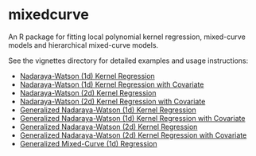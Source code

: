 # mixedcurve

An R package for fitting local polynomial kernel regression, mixed-curve models
and hierarchical mixed-curve models.

See the vignettes directory for detailed examples and usage instructions:

 - [Nadaraya-Watson (1d) Kernel Regression](vignettes/nw_1d/nw_1d.md)
 - [Nadaraya-Watson (1d) Kernel Regression with Covariate](vignettes/nw_1d_w_covariate/nw_1d_w_covariate.md)
 - [Nadaraya-Watson (2d) Kernel Regression](vignettes/nw_2d/nw_2d.md)
 - [Nadaraya-Watson (2d) Kernel Regression with Covariate](vignettes/nw_2d_w_covariate/nw_2d_w_covariate.md)
 - [Generalized Nadaraya-Watson (1d) Kernel Regression](vignettes/gnw_1d/gnw_1d.md)
 - [Generalized Nadaraya-Watson (1d) Kernel Regression with Covariate](vignettes/gnw_1d_w_covariate/gnw_1d_w_covariate.md)
 - [Generalized Nadaraya-Watson (2d) Kernel Regression](vignettes/gnw_2d/gnw_2d.md)
 - [Generalized Nadaraya-Watson (2d) Kernel Regression with Covariate](vignettes/gnw_2d_w_covariate/gnw_2d_w_covariate.md)
 - [Generalized Mixed-Curve (1d) Regression](vignettes/gmc_1d/gmc_1d.md)


